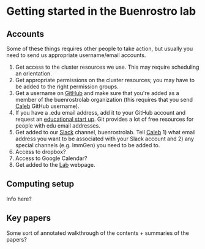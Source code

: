 # Getting started in the Buenrostro lab

## Accounts

Some of these things requires other people to take action, but usually you need to send us appropriate username/email accounts.

1. Get access to the cluster resources we use. This may require scheduling an orientation.
2. Get appropriate permissions on the cluster resources; you may have to be added to the right permission groups.
3. Get a username on [GitHub](http://www.github.com) and make sure that you're added as a member of the buenrostrolab organization (this requires that you send [Caleb](mailto:caleblareau@g.harvard.edu) GitHub username).
4. If you have a .edu email address, add it to your GitHub account and request an [educational start up](https://education.github.com/pack). Git provides a lot of free resources for people with edu email addresses.
5. Get added to our [Slack](https://slack.com/) channel, buenrostrolab. Tell [Caleb](mailto:caleblareau@g.harvard.edu) 1) what email address you want to be associated with your Slack account and 2) any special channels (e.g. ImmGen) you need to be added to. 
6. Access to dropbox?
7. Access to Google Calendar?
8. Get added to the [Lab](http://buenrostrolab.com) webpage.

## Computing setup

Info here? 

## Key papers

Some sort of annotated walkthrough of the contents + summaries of the papers? 
